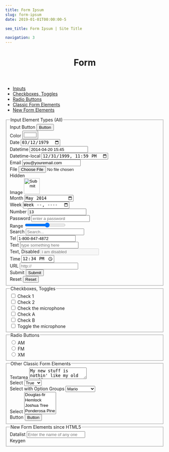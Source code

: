 ```yaml
---
title: Form Ipsum
slug: form-ipsum
date: 2019-01-01T00:00:00-5

seo_title: Form Ipsum | Site Title

navigation: 3
---
```


<header class="container">
	<h1 class="post-title">Form</h1>
</header><!-- .container -->

<div class="container">
	<ul class="list_bulleted">
		<li><a href="#inputs">Inputs</a></li>
		<li><a href="#checkboxes">Checkboxes, Toggles</a></li>
		<li><a href="#radio-buttons">Radio Buttons</a></li>
		<li><a href="#classic-form-elements">Classic Form Elements</a></li>
		<li><a href="#new-form-elements">New Form Elements</a></li>
	</ul>
</div><!-- .container -->

<form method="get" action="/" class="container">
	<fieldset id="inputs">
		<legend>Input Element Types (All)</legend>
		<div>
			<label for="a-button">Input Button</label>
			<input type="button" value="Button" placeholder="button" name="a-button" id="a-button" />
		</div>
		<div>
			<label for="a-color">Color</label>
			<input type="color" value="#ffffff" placeholder="color picker" name="a-color" id="a-color" />
		</div>
		<div>
			<label for="a-date">Date</label>
			<input type="date" value="1979-03-12" placeholder="enter a date in the YYYY-MM-DD format" name="a-date" id="a-date" />
		</div>
		<div>
			<label for="a-datetime">Datetime</label>
			<input type="datetime" value="2014-04-20 15:45" placeholder="enter a date and time in the YYYY-MM-DD HH:MM format" name="a-datetime" id="a-datetime" />
		</div>
		<div>
			<label for="a-datetime-local">Datetime-local</label>
			<input type="datetime-local" value="1999-12-31 23:59" placeholder="enter a date and time in the YYYY-MM-DD HH:MM format" name="a-datetime-local" id="a-datetime-local" />
		</div>
		<div>
			<label for="an-email-address">Email</label>
			<input type="email" value="you@youremail.com" placeholder="you@youremail.com" name="an-email-address" id="an-email-address" />
		</div>
		<div>
			<label for="a-file-upload">File</label>
			<input type="file" value="Select a file" name="a-file-upload" id="a-file-upload" />
		</div>
		<div>
			<label for="a-hidden">Hidden</label>
			<input type="hidden" value="i am hidden" name="a-hidden" id="a-hidden" />
		</div>
		<div>
			<label for="an-image">Image</label>
			<input type="image" src="http://clicknathan.com/wp-content/uploads/2014/05/red-button.png" width="50" height="50" name="an-image" id="an-image" />
		</div>
		<div>
			<label for="a-month">Month</label>
			<input type="month" value="2014-05" placeholder="enter a year and month in the YYYY-MM format" name="a-month" id="a-month" />
		</div>
		<div>
			<label for="a-week">Week</label>
			<input type="week" value="2014-w52" placeholder="enter a year and week in the YYYY-wWW format where the 'w' is just a w, and the 'WW' represents the week number" name="a-week" id="a-week" />
		</div>
		<div>
			<label for="a-number">Number</label>
			<input type="number" value="13" placeholder="number" name="a-number" id="a-number" />
		</div>
		<div>
			<label for="a-password">Password</label>
			<input type="password" value="" placeholder="enter a password" name="a-password" id="a-password" />
		</div>
		<div>
			<label for="a-range">Range</label>
			<input type="range" value="" placeholder="enter a range" name="a-range" id="a-range" min="1" max="10" step="1" />
		</div>
		<div>
			<label for="a-search">Search</label>
			<input type="search" value="" placeholder="Search..." name="a-search" id="a-search" />
		</div>
		<div>
			<label for="a-tel">Tel</label>
			<input type="tel" value="1-800-847-4872" placeholder="Enter your phone number" name="a-tel" id="a-tel" />
		</div>
		<div>
			<label for="a-text">Text</label>
			<input type="text" value="" placeholder="type something here" name="a-text" id="a-text" />
		</div>
		<div>
			<label for="a-disabled-text">Text, Disabled</label>
			<input type="text" disabled value="" placeholder="i am disabled" name="a-disabled-text" id="a-disabled-text" />
		</div>
		<div>
			<label for="a-time">Time</label>
			<input type="time" value="12:34" placeholder="enter a time in 24 hour format, such as 15:59" name="a-time" id="a-time" />
		</div>
		<div>
			<label for="a-url">URL</label>
			<input type="url" value="" placeholder="http://" name="a-url" id="a-url" />
		</div>
		<div>
			<label for="a-submit">Submit</label>
			<input type="submit" value="Submit" name="a-submit" id="a-submit" />
		</div>
		<div>
			<label for="a-reset">Reset</label>
			<input type="reset" value="Reset" name="a-reset" id="a-reset" />
		</div>
	</fieldset>
	<fieldset id="checkboxes">
		<legend>Checkboxes, Toggles</legend>
		<div>
			<label for="check-1">
				<input type="checkbox" value="check-1" name="check-1" id="check-1" />
				Check 1
			</label>
		</div>
		<div>
			<label for="check-2">
				<input type="checkbox" value="check-2" name="check-2" id="check-2" />
				Check 2
			</label>
		</div>
		<div>
			<label for="check-3">
				<input type="checkbox" value="check-3" name="check-3" id="check-3" />
				Check the microphone
			</label>
		</div>
		<div>
			<label class="toggle" for="check-a">
				<input type="checkbox" value="check-a" name="check-a" id="check-a" />
				<span class="toggle__switch"></span>
				Check A
			</label>
		</div>
		<div>
			<label class="toggle" for="check-b">
				<input type="checkbox" value="check-b" name="check-b" id="check-b" />
				<span class="toggle__switch"></span>
				Check B
			</label>
		</div>
		<div>
			<label class="toggle" for="check-c">
				<input type="checkbox" value="check-c" name="check-c" id="check-c" />
				<span class="toggle__switch"></span>
				Toggle the microphone
			</label>
		</div>
	</fieldset>
	<fieldset id="radio-buttons">
		<legend>Radio Buttons</legend>
		<div>
			<input type="radio" value="radio-1" name="radio-1" id="radio-1" />
			<label for="a-button">AM</label>
		</div>
		<div>
			<input type="radio" value="radio-2" name="radio-2" id="radio-2" />
			<label for="a-button">FM</label>
		</div>
		<div>
			<input type="radio" value="radio-3" name="radio-3" id="radio-3" />
			<label for="a-button">XM</label>
		</div>
	</fieldset>
	<fieldset id="classic-form-elements">
		<legend>Other Classic Form Elements</legend>
		<div>
			<label for="a-textarea">Textarea</label>
			<textarea name="a-textarea" id="a-textarea">My new stuff is nothin' like my old stuff was.</textarea>
		</div>
		<div>
			<label for="a-select">Select</label>
			<select name="a-select" id="a-select">
				<option value="true">True</option>
				<option value="false">False</option>
			</select>
		</div>
		<div>
			<label for="a-select-with-option-groups">Select with Option Groups</label>
			<select name="a-select-with-option-groups" id="a-select-with-option-groups">
				<optgroup label="Mario Brothers">
					<option value="mario">Mario</option>
					<option value="luigi">Luigi</option>
				</optgroup>
				<optgroup label="Princesses">
					<option value="peach">Peach</option>
					<option value="toadstool">Toadstool</option>
					<option value="daisy">Daisy</option>
				</optgroup>
			</select>
		</div>
		<div>
			<label for="a-multi-select">Select</label>
			<select multiple name="a-multi-select" id="a-multi-select">
				<option value="douglas-fir">Douglas-fir</option>
				<option value="hemlock">Hemlock</option>
				<option value="joshua">Joshua Tree</option>
				<option value="ponderosa">Ponderosa Pine</option>
				<option value="juniper">Juniper</option>
				<option value="redcedar">Redcedar</option>
				<option value="redwood">Redwood</option>
				<option value="sequoia">Sequoia</option>
				<option value="sitka spruce">Sitka Spruce</option>
			</select>
		</div>
		<div>
			<label for="a-button-element">Button</label>
			<button type="submit" name="a-button-element" id="a-button-element">Button</button>
		</div>
	</fieldset>
	<fieldset id="new-form-elements">
		<legend>New Form Elements since HTML5</legend>
		<div>
			<label for="the-datalist">Datalist</label>
			<input type="text" list="a-datalist" placeholder="Enter the name of any one of the Beatles" />
			<datalist id="a-datalist">
				<option value="Paul McCartney">
				<option value="Ringo Starr">
				<option value="George Harrison">
				<option value="John Lennon">
			</datalist>
		</div>
		<div>
			<label for="a-keygen">Keygen</label>
			<keygen name="a-keygen" id="a-keygen" />
		</div>
	</fieldset>
</form>